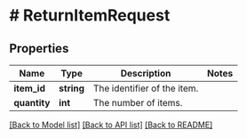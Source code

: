 # # ReturnItemRequest

## Properties

Name | Type | Description | Notes
------------ | ------------- | ------------- | -------------
**item_id** | **string** | The identifier of the item. |
**quantity** | **int** | The number of items. |

[[Back to Model list]](../../README.md#models) [[Back to API list]](../../README.md#endpoints) [[Back to README]](../../README.md)
